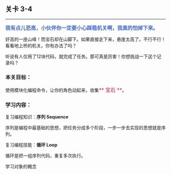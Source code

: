 ## 关卡 3-4

------
<font color=#4169E1 size=3>**我有点儿恐高，小伙伴你一定要小心踩稳机关啊，我真的怕掉下来。**</font>

好高的一座山峰！而宝石却在山脚下。如果直接走下来，悬崖太高了。不行不行！看看地上桥的机关。你有办法了吗？

听说有人仅用了12块代码，就完成了任务。那可真是厉害！你想挑战一下这个记录吗？

### 本关目标：
使用模块化编程命令，让你的角色动起来，收集<font color=#DC143C size=3>** 宝石 **</font>。

### 学习内容：
复习编程知识：**序列 Sequence**

序列是编程中最基础的思想，把任务分成多个阶段，一步一步去实现的思想就是序列。

复习编程技能：**循环 Loop**

循环是把一组序列代码，重复多次执行。

学习对象的概念
